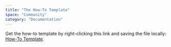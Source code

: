 ```yaml
---
title: "The How-To Template"
space: "Community"
category: "Documentation"
---
```


Get the how-to template by right-clicking this link and saving the file locally: [How-To Template](https://raw.githubusercontent.com/mendix/docs/development/community/documentation/the-how-to-template.md).
